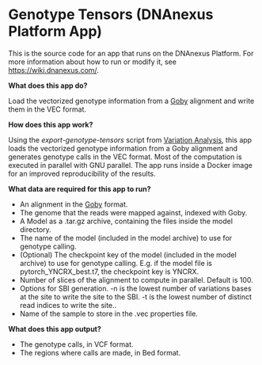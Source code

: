 <!-- dx-header -->
# Genotype Tensors (DNAnexus Platform App)

This is the source code for an app that runs on the DNAnexus Platform.
For more information about how to run or modify it, see
https://wiki.dnanexus.com/.
<!-- /dx-header -->

**What does this app do?**

Load the vectorized genotype information from a [Goby](http://campagnelab.org/software/goby/) alignment and write them in the VEC format.

**How does this app work?**

Using the _export-genotype-tensors_ script from [Variation Analysis](https://github.com/CampagneLaboratory/variationanalysis), this app loads the vectorized genotype information from a Goby alignment and generates genotype calls in the VEC format. Most of the computation is executed in parallel with GNU parallel.
The app runs inside a Docker image for an improved reproducibility of the results.

**What data are required for this app to run?**

* An alignment in the [Goby](http://campagnelab.org/software/goby/) format.
* The genome that the reads were mapped against, indexed with Goby.
* A Model as a .tar.gz archive, containing the files inside the model directory.
* The name of the model (included in the model archive) to use for genotype calling.
* (Optional) The checkpoint key of the model (included in the model archive) to use for genotype calling. E.g. if the model file is pytorch_YNCRX_best.t7, the checkpoint key is YNCRX.
* Number of slices of the alignment to compute in parallel. Default is 100.
* Options for SBI generation. -n is the lowest number of variations bases at the site to write the site to the SBI. -t is the lowest number of distinct read indices to write the site..
* Name of the sample to store in the .vec properties file.

**What does this app output?**
* The genotype calls, in VCF format. 
* The regions where calls are made, in Bed format.